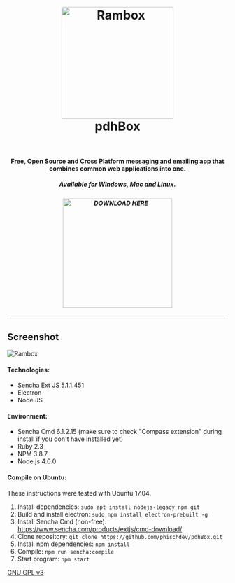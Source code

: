 <h1 align="center">
  <br>
  <a href="http://rambox.pro"><img src="https://raw.githubusercontent.com/phischdev/pdhBox/master/resources/IconCyan.ico" width="256px" alt="Rambox"></a>
  <br>
  pdhBox
  <br>
  <br>
</h1>

<h4 align="center">Free, Open Source and Cross Platform messaging and emailing app that combines common web applications into one.</h4>

<h5 align="center">Available for Windows, Mac and Linux.</h5>

<h5 align="center"><a href="https://github.com/phischdev/pdhBox/releases" target="_blank"><img src="https://cdn.rawgit.com/saenzramiro/rambox/gh-pages/images/img-download.svg" width="250" alt="DOWNLOAD HERE"></a></h5>

----------

## Screenshot

![Rambox](https://raw.githubusercontent.com/saenzramiro/rambox/master/resources/screenshots/mac.png)


#### Technologies:

* Sencha Ext JS 5.1.1.451
* Electron
* Node JS

#### Environment:

* Sencha Cmd 6.1.2.15 (make sure to check "Compass extension" during install if you don't have installed yet)
* Ruby 2.3
* NPM 3.8.7
* Node.js 4.0.0

#### Compile on Ubuntu:

These instructions were tested with Ubuntu 17.04.
1. Install dependencies: `sudo apt install nodejs-legacy npm git`
2. Build and install electron: `sudo npm install electron-prebuilt -g`
3. Install Sencha Cmd (non-free): https://www.sencha.com/products/extjs/cmd-download/
4. Clone repository: `git clone https://github.com/phischdev/pdhBox.git`
5. Install npm dependencies: `npm install`
6. Compile: `npm run sencha:compile`
7. Start program: `npm start`

[GNU GPL v3](https://github.com/saenzramiro/rambox/LICENSE)
